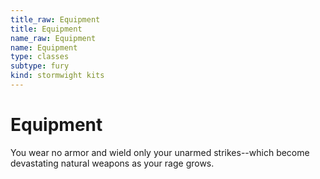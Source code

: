 ```yaml
---
title_raw: Equipment
title: Equipment
name_raw: Equipment
name: Equipment
type: classes
subtype: fury
kind: stormwight kits
---
```


# Equipment

You wear no armor and wield only your unarmed strikes--which become devastating natural weapons as your rage grows.

